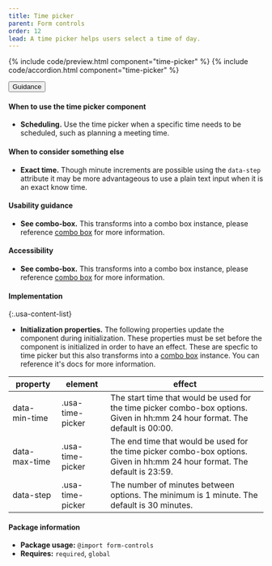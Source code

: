 ```yaml
---
title: Time picker
parent: Form controls
order: 12
lead: A time picker helps users select a time of day.
---
```


{% include code/preview.html component="time-picker" %}
{% include code/accordion.html component="time-picker" %}

<div class="usa-accordion usa-accordion--bordered site-accordion-docs">
  <button class="usa-button-unstyled usa-accordion__button"
      aria-expanded="true" aria-controls="time-picker-docs">
    Guidance
  </button>
  <div id="time-picker-docs" aria-hidden="false" class="usa-accordion__content site-component-usage">
    <h4>When to use the time picker component</h4>
    <ul class="usa-content-list">
      <li><strong>Scheduling.</strong> Use the time picker when a specific time needs to be scheduled, such as planning a meeting time.</li>
    </ul>
    <h4>When to consider something else</h4>
    <ul class="usa-content-list">
      <li><strong>Exact time.</strong> Though minute increments are possible using the <code>data-step</code> attribute it may be more advantageous to use a plain text input when it is an exact know time.</li>
    </ul>
    <h4>Usability guidance</h4>
    <ul class="usa-content-list">
      <li><strong>See combo-box.</strong> This transforms into a combo box instance, please reference <a href="{{ site.baseurl }}/form-controls/#combo-box">combo box</a> for more information.</li>
    </ul>
    <h4 class="usa-heading">Accessibility</h4>
    <ul class="usa-content-list">
      <li><strong>See combo-box.</strong> This transforms into a combo box instance, please reference <a href="{{ site.baseurl }}/form-controls/#combo-box">combo box</a> for more information.</li>
    </ul>
    <h4 class="usa-heading">Implementation</h4>
<div class="usa-prose site-prose" markdown="1">

{:.usa-content-list}

- **Initialization properties.** The following properties update the component during initialization. These properties must be set before the component is initialized in order to have an effect. These are specfic to time picker but this also transforms into a <a href="{{ site.baseurl }}/form-controls/#combo-box">combo box</a> instance. You can reference it's docs for more information.

| property | element | effect |
| --- | --- | ---
data-min-time | .usa-time-picker | The start time that would be used for the time picker combo-box options. Given in hh:mm 24 hour format. The default is 00:00.
data-max-time | .usa-time-picker | The end time that would be used for the time picker combo-box options. Given in hh:mm 24 hour format. The default is 23:59.
data-step | .usa-time-picker | The number of minutes between options. The minimum is 1 minute. The default is 30 minutes.

</div>
    <h4 class="usa-heading">Package information</h4>
    <ul class="usa-content-list">
      <li>
        <strong>Package usage:</strong> <code>@import form-controls</code>
      </li>
      <li>
        <strong>Requires:</strong> <code>required</code>, <code>global</code>
      </li>
    </ul>
  </div>
</div>
